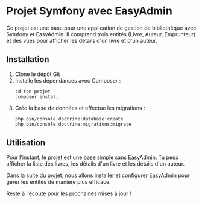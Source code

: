 # Projet Symfony avec EasyAdmin

Ce projet est une base pour une application de gestion de bibliothèque avec Symfony et EasyAdmin. Il comprend trois entités (Livre, Auteur, Emprunteur) et des vues pour afficher les détails d'un livre et d'un auteur.

## Installation

1. Clone le dépôt Git 
2. Installe les dépendances avec Composer :
   ``` 
   cd ton-projet
   composer install 
   ```
3. Crée la base de données et effectue les migrations :
   ```
   php bin/console doctrine:database:create
   php bin/console doctrine:migrations:migrate
   ```

 ## Utilisation

Pour l'instant, le projet est une base simple sans EasyAdmin. Tu peux afficher la liste des livres, les détails d'un livre et les détails d'un auteur.

Dans la suite du projet, nous allons installer et configurer EasyAdmin pour gérer les entités de manière plus efficace.

Reste à l'écoute pour les prochaines mises à jour !
